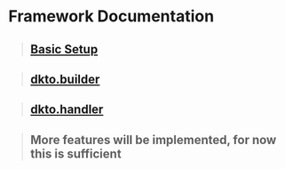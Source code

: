 # Framework Documentation

> ## [Basic Setup](https://github.com/kaisei-kto/dkto.js/tree/main/docs/basic/README.md)

> ## [dkto.builder](https://github.com/kaisei-kto/dkto.js/tree/main/docs/dkto/builder/README.md)

> ## [dkto.handler](https://github.com/kaisei-kto/dkto.js/tree/main/docs/dkto/handler/README.md)

> ## More features will be implemented, for now this is sufficient